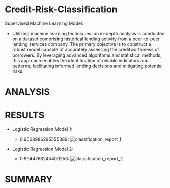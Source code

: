 # Credit-Risk-Classification
Supervised Machine Learning Model:

 * Utilizing machine learning techniques, an in-depth analysis is conducted on a dataset comprising historical lending activity from a peer-to-peer lending services company. The primary objective is to construct a robust model capable of accurately assessing the creditworthiness of borrowers. By leveraging advanced algorithms and statistical methods, this approach enables the identification of reliable indicators and patterns, facilitating informed lending decisions and mitigating potential risks.

# ANALYSIS


# RESULTS

* Logistic Regression Model 1:
  * 0.9508986295555389: ![classification_report_1](https://github.com/FMUMIN1/Credit-Risk-Classification/assets/121820268/bd939872-094e-4232-ba33-7844d7d3c823)


* Logistic Regression Model 2:
  * 0.9944768245409253: ![classification_report_2](https://github.com/FMUMIN1/Credit-Risk-Classification/assets/121820268/438b0ac7-e017-4d03-8772-ee0b00b749d6)
 

# SUMMARY

